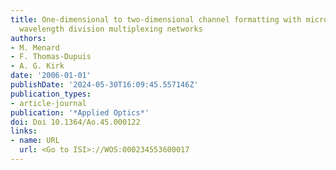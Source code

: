 ```yaml
---
title: One-dimensional to two-dimensional channel formatting with micro-optics for
  wavelength division multiplexing networks
authors:
- M. Menard
- F. Thomas-Dupuis
- A. G. Kirk
date: '2006-01-01'
publishDate: '2024-05-30T16:09:45.557146Z'
publication_types:
- article-journal
publication: '*Applied Optics*'
doi: Doi 10.1364/Ao.45.000122
links:
- name: URL
  url: <Go to ISI>://WOS:000234553600017
---
```

